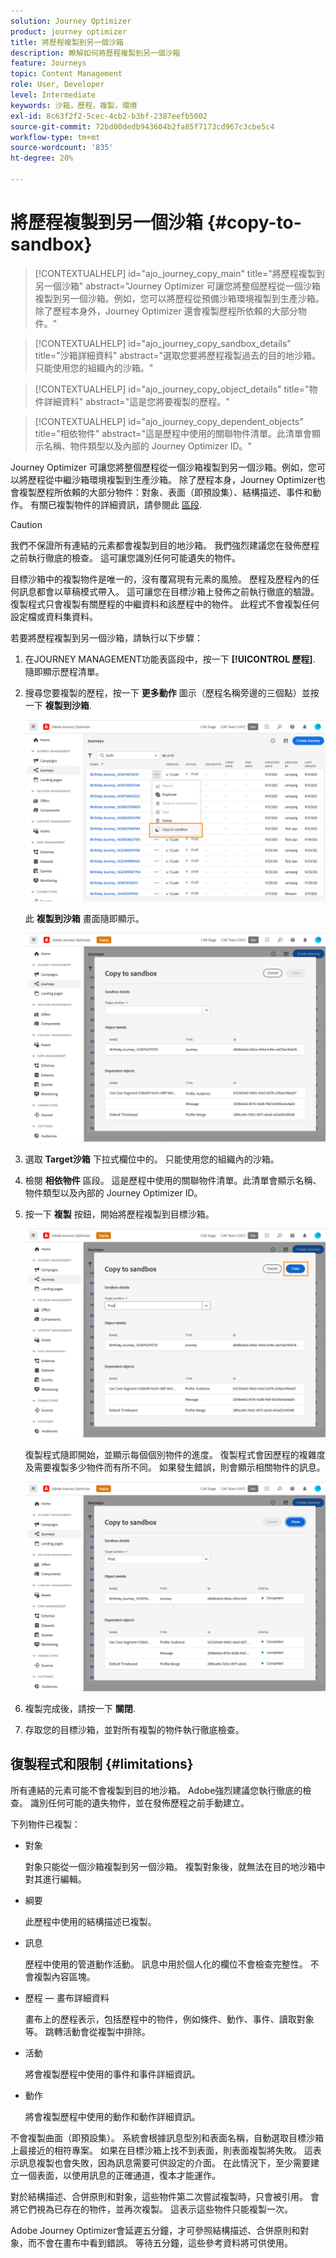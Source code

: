 ```yaml
---
solution: Journey Optimizer
product: journey optimizer
title: 將歷程複製到另一個沙箱
description: 瞭解如何將歷程複製到另一個沙箱
feature: Journeys
topic: Content Management
role: User, Developer
level: Intermediate
keywords: 沙箱，歷程，複製，環境
exl-id: 8c63f2f2-5cec-4cb2-b3bf-2387eefb5002
source-git-commit: 72bd00dedb943604b2fa85f7173cd967c3cbe5c4
workflow-type: tm+mt
source-wordcount: '835'
ht-degree: 20%

---
```


# 將歷程複製到另一個沙箱 {#copy-to-sandbox}

>[!CONTEXTUALHELP]
>id="ajo_journey_copy_main"
>title="將歷程複製到另一個沙箱"
>abstract="Journey Optimizer 可讓您將整個歷程從一個沙箱複製到另一個沙箱。例如，您可以將歷程從預備沙箱環境複製到生產沙箱。除了歷程本身外，Journey Optimizer 還會複製歷程所依賴的大部分物件。"

>[!CONTEXTUALHELP]
>id="ajo_journey_copy_sandbox_details"
>title="沙箱詳細資料"
>abstract="選取您要將歷程複製過去的目的地沙箱。只能使用您的組織內的沙箱。"

>[!CONTEXTUALHELP]
>id="ajo_journey_copy_object_details"
>title="物件詳細資料"
>abstract="這是您將要複製的歷程。"

>[!CONTEXTUALHELP]
>id="ajo_journey_copy_dependent_objects"
>title="相依物件"
>abstract="這是歷程中使用的關聯物件清單。此清單會顯示名稱、物件類型以及內部的 Journey Optimizer ID。"

Journey Optimizer 可讓您將整個歷程從一個沙箱複製到另一個沙箱。例如，您可以將歷程從中繼沙箱環境複製到生產沙箱。 除了歷程本身，Journey Optimizer也會複製歷程所依賴的大部分物件：對象、表面（即預設集）、結構描述、事件和動作。 有關已複製物件的詳細資訊，請參閱此 [區段](#limitations).

>[!CAUTION]
>
>我們不保證所有連結的元素都會複製到目的地沙箱。 我們強烈建議您在發佈歷程之前執行徹底的檢查。 這可讓您識別任何可能遺失的物件。

目標沙箱中的複製物件是唯一的，沒有覆寫現有元素的風險。 歷程及歷程內的任何訊息都會以草稿模式帶入。 這可讓您在目標沙箱上發佈之前執行徹底的驗證。 復製程式只會複製有關歷程的中繼資料和該歷程中的物件。 此程式不會複製任何設定檔或資料集資料。

若要將歷程複製到另一個沙箱，請執行以下步驟：

1. 在JOURNEY MANAGEMENT功能表區段中，按一下 **[!UICONTROL 歷程]**. 隨即顯示歷程清單。

2. 搜尋您要複製的歷程，按一下 **更多動作** 圖示（歷程名稱旁邊的三個點）並按一下 **複製到沙箱**.

   ![](assets/copy-sandbox1.png)

   此 **複製到沙箱** 畫面隨即顯示。

   ![](assets/copy-sandbox2.png)

3. 選取 **Target沙箱** 下拉式欄位中的。 只能使用您的組織內的沙箱。

4. 檢閱 **相依物件** 區段。 這是歷程中使用的關聯物件清單。此清單會顯示名稱、物件類型以及內部的 Journey Optimizer ID。

5. 按一下 **複製** 按鈕，開始將歷程複製到目標沙箱。

   ![](assets/copy-sandbox3.png)

   復製程式隨即開始，並顯示每個個別物件的進度。 復製程式會因歷程的複雜度及需要複製多少物件而有所不同。 如果發生錯誤，則會顯示相關物件的訊息。

   ![](assets/copy-sandbox4.png)

6. 複製完成後，請按一下 **關閉**.

7. 存取您的目標沙箱，並對所有複製的物件執行徹底檢查。

## 復製程式和限制 {#limitations}

所有連結的元素可能不會複製到目的地沙箱。 Adobe強烈建議您執行徹底的檢查。 識別任何可能的遺失物件，並在發佈歷程之前手動建立。

下列物件已複製：

* 對象

  對象只能從一個沙箱複製到另一個沙箱。 複製對象後，就無法在目的地沙箱中對其進行編輯。

* 綱要

  此歷程中使用的結構描述已複製。

* 訊息

  歷程中使用的管道動作活動。 訊息中用於個人化的欄位不會檢查完整性。 不會複製內容區塊。

* 歷程 — 畫布詳細資料

  畫布上的歷程表示，包括歷程中的物件，例如條件、動作、事件、讀取對象等。 跳轉活動會從複製中排除。

* 活動

  將會複製歷程中使用的事件和事件詳細資訊。

* 動作

  將會複製歷程中使用的動作和動作詳細資訊。

不會複製曲面（即預設集）。 系統會根據訊息型別和表面名稱，自動選取目標沙箱上最接近的相符專案。 如果在目標沙箱上找不到表面，則表面複製將失敗。 這表示訊息複製也會失敗，因為訊息需要可供設定的介面。 在此情況下，至少需要建立一個表面，以使用訊息的正確通道，復本才能運作。

對於結構描述、合併原則和對象，這些物件第二次嘗試複製時，只會被引用。 會將它們視為已存在的物件，並再次複製。 這表示這些物件只能複製一次。

Adobe Journey Optimizer會延遲五分鐘，才可參照結構描述、合併原則和對象，而不會在畫布中看到錯誤。 等待五分鐘，這些參考資料將可供使用。
